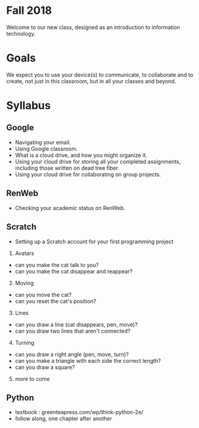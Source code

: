 # Fall 2018
Welcome to our new class, designed as an introduction to information technology.
# Goals
We expect you to use your device(s) to communicate, to collaborate and to create, not just in this classroom, but in all your classes and beyond.
# Syllabus
## Google
* Navigating your email.
* Using Google classroom.
* What is a cloud drive, and how you might organize it.
* Using your cloud drive for storing all your completed assignments, including those written on dead tree fiber.
* Using your cloud drive for collaborating on group projects.
## RenWeb
* Checking your academic status on RenWeb.
## Scratch
* Setting up a Scratch account for your first programming project
1. Avatars
* can you make the cat talk to you?
* can you make the cat disappear and reappear?
2. Moving
* can you move the cat?
* can you reset the cat's position?
3. Lines
* can you draw a line (cat disappears, pen, move)?
* can you draw two lines that aren't connected?
4. Turning
* can you draw a right angle (pen, move, turn)?
* can you make a triangle with each side the correct length?
* can you draw a square?
5. more to come
## Python
* textbook : greenteapress.com/wp/think-python-2e/
* follow along, one chapter after another
